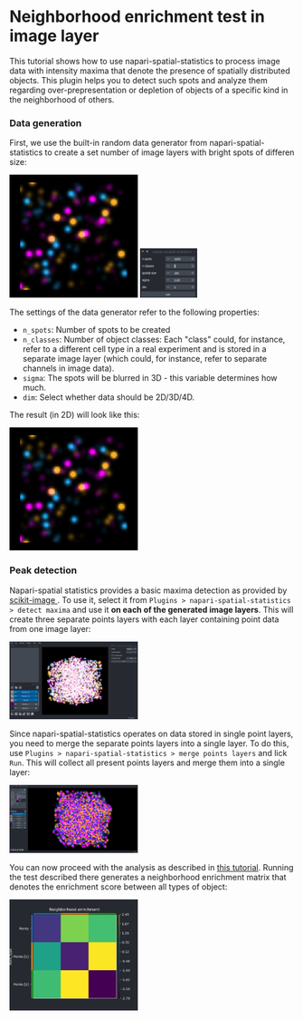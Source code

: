 # Neighborhood enrichment test in image layer

This tutorial shows how to use napari-spatial-statistics to process image data with intensity maxima that denote the presence of spatially distributed objects. This plugin helps you to detect such spots and analyze them regarding over-prepresentation or depletion of objects of a specific kind in the neighborhood of others.

### Data generation

First, we use the built-in random data generator from napari-spatial-statistics to create a set number of image layers with bright spots of differen size:

<img src="./imgs/nhe_spots/1_generated_data.png" width=45% height=45%> <img src="./imgs/nhe_spots/1_generated_data_widget.PNG" width=20% height=20%>

The settings of the data generator refer to the following properties:
- `n_spots`: Number of spots to be created
- `n_classes`: Number of object classes: Each "class" could, for instance, refer to a different cell type in a real experiment and is stored in a separate image layer (which could, for instance, refer to separate channels in image data).
- `sigma`: The spots will be blurred in 3D - this variable determines how much.
- `dim`: Select whether data should be 2D/3D/4D.

The result (in 2D) will look like this:

<img src="./imgs/nhe_spots/1_generated_data.png" width=45% height=45%>

### Peak detection
Napari-spatial statistics provides a basic maxima detection as provided by [scikit-image ](https://scikit-image.org/docs/stable/api/skimage.feature.html#skimage.feature.peak_local_max). To use it, select it from `Plugins > napari-spatial-statistics > detect maxima` and use it **on each of the generated image layers**. This will create three separate points layers with each layer containing point data from one image layer:

<img src="./imgs/nhe_spots/2_detected_spots.png" width=45% height=45%>

Since napari-spatial-statistics operates on data stored in single point layers, you need to merge the separate points layers into a single layer. To do this, use `Plugins > napari-spatial-statistics > merge points layers` and lick `Run`. This will collect all present points layers and merge them into a single layer: 

<img src="./imgs/nhe_spots/2_detected_spots1.png" width=45% height=45%>

You can now proceed with the analysis as described in [this tutorial](./demo_nhe_points_layer.md). Running the test described there generates a neighborhood enrichment matrix that denotes the enrichment score between all types of object:

<img src="./imgs/nhe_spots/3_result_nhe_matrix.png" width=45% height=45%>